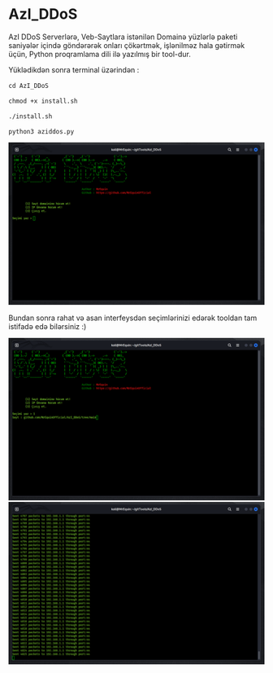 # AzI_DDoS
AzI DDoS Serverlərə, Veb-Saytlara istənilən Domainə yüzlərlə paketi saniyələr içində göndərərək onları çökərtmək, işlənilməz hala gətirmək üçün, Python proqramlama dili ilə yazılmış bir tool-dur.

Yüklədikdən sonra terminal üzərindən :
```
cd AzI_DDoS
```
```
chmod +x install.sh
```
```
./install.sh
```
```
python3 aziddos.py
```

![alt text](https://github.com/MrEquinOfficial/AzI_DDoS/blob/main/picture1.png?raw=true)

Bundan sonra rahat və asan interfeysdən seçimlərinizi edərək tooldan tam istifadə edə bilərsiniz :)

![alt text](https://github.com/MrEquinOfficial/AzI_DDoS/blob/main/picture3.png?raw=true)
![alt text](https://github.com/MrEquinOfficial/AzI_DDoS/blob/main/picture2.png?raw=true)
